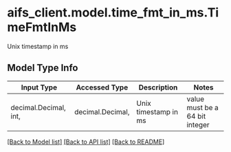 # aifs_client.model.time_fmt_in_ms.TimeFmtInMs

Unix timestamp in ms

## Model Type Info
Input Type | Accessed Type | Description | Notes
------------ | ------------- | ------------- | -------------
decimal.Decimal, int,  | decimal.Decimal,  | Unix timestamp in ms | value must be a 64 bit integer

[[Back to Model list]](../../README.md#documentation-for-models) [[Back to API list]](../../README.md#documentation-for-api-endpoints) [[Back to README]](../../README.md)


